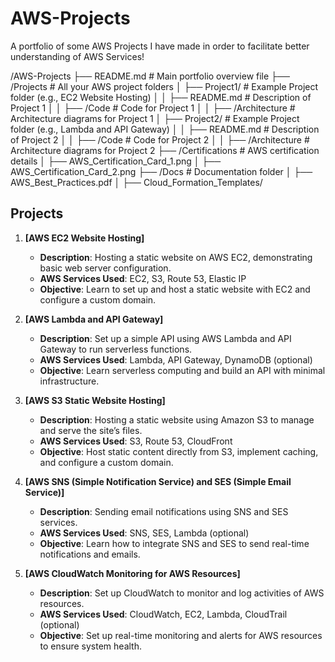 # AWS-Projects
A portfolio of some AWS Projects I have made in order to facilitate better understanding of AWS Services!

/AWS-Projects
├── README.md              # Main portfolio overview file
├── /Projects              # All your AWS project folders
│   ├── Project1/          # Example Project folder (e.g., EC2 Website Hosting)
│   │   ├── README.md      # Description of Project 1
│   │   ├── /Code          # Code for Project 1
│   │   ├── /Architecture  # Architecture diagrams for Project 1
│   ├── Project2/          # Example Project folder (e.g., Lambda and API Gateway)
│   │   ├── README.md      # Description of Project 2
│   │   ├── /Code          # Code for Project 2
│   │   ├── /Architecture  # Architecture diagrams for Project 2
├── /Certifications        # AWS certification details
│   ├── AWS_Certification_Card_1.png
│   ├── AWS_Certification_Card_2.png
├── /Docs                  # Documentation folder
│   ├── AWS_Best_Practices.pdf
│   ├── Cloud_Formation_Templates/


## Projects

1. **[AWS EC2 Website Hosting]**
   - **Description**: Hosting a static website on AWS EC2, demonstrating basic web server configuration.
   - **AWS Services Used**: EC2, S3, Route 53, Elastic IP
   - **Objective**: Learn to set up and host a static website with EC2 and configure a custom domain.

2. **[AWS Lambda and API Gateway]**
   - **Description**: Set up a simple API using AWS Lambda and API Gateway to run serverless functions.
   - **AWS Services Used**: Lambda, API Gateway, DynamoDB (optional)
   - **Objective**: Learn serverless computing and build an API with minimal infrastructure.

3. **[AWS S3 Static Website Hosting]**
   - **Description**: Hosting a static website using Amazon S3 to manage and serve the site’s files.
   - **AWS Services Used**: S3, Route 53, CloudFront
   - **Objective**: Host static content directly from S3, implement caching, and configure a custom domain.

4. **[AWS SNS (Simple Notification Service) and SES (Simple Email Service)]**
   - **Description**: Sending email notifications using SNS and SES services.
   - **AWS Services Used**: SNS, SES, Lambda (optional)
   - **Objective**: Learn how to integrate SNS and SES to send real-time notifications and emails.

5. **[AWS CloudWatch Monitoring for AWS Resources]**
   - **Description**: Set up CloudWatch to monitor and log activities of AWS resources.
   - **AWS Services Used**: CloudWatch, EC2, Lambda, CloudTrail (optional)
   - **Objective**: Set up real-time monitoring and alerts for AWS resources to ensure system health.
